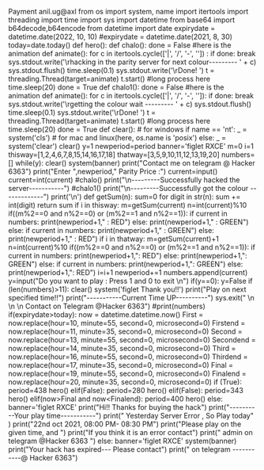Payment anil.ug@axl from os import system, name import itertools import threading import time import sys import datetime from base64 import b64decode,b64encode from datetime import date expirydate = datetime.date(2022, 10, 10) #expirydate = datetime.date(2021, 8, 30) today=date.today() def hero(): def chalo(): done = False #here is the animation def animate(): for c in itertools.cycle(['|', '/', '-', '\']) : if done: break sys.stdout.write('\rhacking in the parity server for next colour--------- ' + c) sys.stdout.flush() time.sleep(0.1) sys.stdout.write('\rDone! ') t = threading.Thread(target=animate) t.start() #long process here time.sleep(20) done = True def chalo1(): done = False #here is the animation def animate(): for c in itertools.cycle(['|', '/', '-', '\']): if done: break sys.stdout.write('\rgetting the colour wait --------- ' + c) sys.stdout.flush() time.sleep(0.1) sys.stdout.write('\rDone! ') t = threading.Thread(target=animate) t.start() #long process here time.sleep(20) done = True def clear(): # for windows if name == 'nt': _ = system('cls') # for mac and linux(here, os.name is 'posix') else: _ = system('clear') clear() y=1 newperiod=period banner='figlet RXCE' m=0 i=1 thisway=[1,2,4,6,7,8,15,14,16,17,18] thatway=[3,5,9,10,11,12,13,19,20] numbers=[] while(y): clear() system(banner) print("Contact me on telegram @ Hacker 6363") print("Enter ",newperiod," Parity Price :") current=input() current=int(current) #chalo() print("\n---------Successfully hacked the server-----------") #chalo1() print("\n---------Successfully got the colour -------------") print('\n') def getSum(n): sum=0 for digit in str(n): sum += int(digit) return sum if i in thisway: m=getSum(current) n=int(current)%10 if((m%2==0 and n%2==0) or (m%2==1 and n%2==1)): if current in numbers: print(newperiod+1," : RED") else: print(newperiod+1," : GREEN") else: if current in numbers: print(newperiod+1," : GREEN") else: print(newperiod+1," : RED") if i in thatway: m=getSum(current)+1 n=int(current)%10 if((m%2==0 and n%2==0) or (m%2==1 and n%2==1)): if current in numbers: print(newperiod+1,": RED") else: print(newperiod+1,": GREEN") else: if current in numbers: print(newperiod+1,": GREEN") else: print(newperiod+1,": RED") i=i+1 newperiod+=1 numbers.append(current) y=input("Do you want to play : Press 1 and 0 to exit \n") if(y==0): y=False if (len(numbers)>11): clear() system('figlet Thank you!!') print("Play on next specified time!!") print("-----------Current Time UP----------") sys.exit(" \n \n \n Contact on Telegram @Hacker 6363") #print(numbers) if(expirydate>today): now = datetime.datetime.now() First = now.replace(hour=10, minute=55, second=0, microsecond=0) Firstend = now.replace(hour=11, minute=35, second=0, microsecond=0) Second = now.replace(hour=13, minute=55, second=0, microsecond=0) Secondend = now.replace(hour=14, minute=35, second=0, microsecond=0) Third = now.replace(hour=16, minute=55, second=0, microsecond=0) Thirdend = now.replace(hour=17, minute=35, second=0, microsecond=0) Final = now.replace(hour=19, minute=55, second=0, microsecond=0) Finalend = now.replace(hour=20, minute=35, second=0, microsecond=0) if (True): period=438 hero() elif(False): period=280 hero() elif(False): period=343 hero() elif(now>Final and now<Finalend): period=400 hero() else: banner='figlet RXCE' print("Hi!! Thanks for buying the hack") print("----------Your play time-----------") print(" Yesterday Server Error , So Play today" ) print("22nd oct 2021, 08:00 PM- 08:30 PM") print("Please play on the given time, and ") print("If you think it is an error contact") print(" admin on telegram @Hacker 6363 ") else: banner='figlet RXCE' system(banner) print("Your hack has expired--- Please contact") print(" on telegram -----------@ Hacker 6363")
